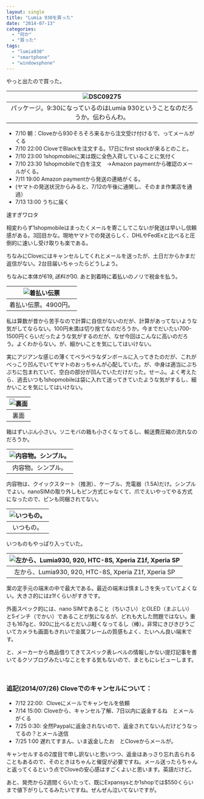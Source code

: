 ```yaml
---
layout: single
title: "Lumia 930を買った"
date: "2014-07-13"
categories: 
  - "何か"
  - "買った"
tags: 
  - "lumia930"
  - "smartphone"
  - "windowsphone"
---
```


やっと出たので買った。

| ![DSC09275](https://blog.naotaco.com/assets/images/posts/2014/07/DSC09275-400x266.jpg) |
|:--:|
|  パッケージ。9:30になっているのはLumia 930ということなのだろうか。伝わらんわ。 |

- 7/10 朝：Cloveから930そろそろ来るから注文受け付けるで、ってメールがくる
- 7/10 22:00 CloveでBlackを注文する。17日にfirst stockが来るとのこと。
- 7/10 23:00 1shopmobileに実は既に全色入荷していることに気付く
- 7/10 23:30 1shopmobileで白を注文　→Amazon paymentから確認のメールがくる。
- 7/11 19:00 Amazon paymentから発送の連絡がくる。
- (ヤマトの発送状況からみると、7/12の午後に通関し、そのまま作業店を通過）
- 7/13 13:00 うちに届く

速すぎワロタ

相変わらず1shopmobileはまったくメールを寄こしてこないが発送は早いし信頼感がある。3回目かな。現地ヤマトでの発送らしく、DHLやFedExと比べると圧倒的に速いし受け取りも楽である。

ちなみにCloveにはキャンセルしてくれとメールを送ったが、土日だからかまだ返信がない。2台目届いちゃったらどうしよう。

ちなみに本体が$619, 送料が$30. あと到着時に着払いのノリで税金を払う。

| ![着払い伝票](https://blog.naotaco.com/assets/images/posts/2014/07/DSC09280-400x266.jpg) |
|:--:|
|  着払い伝票。4900円。 |

私は算数が昔から苦手なので計算に自信がないのだが、計算があってないような気がしてならない。100円未満は切り捨てなのだろうか。今までだいたい700-1500円くらいだったような気がするのだが、なぜ今回はこんなに高いのだろう。よくわからない。が、細かいことを気にしてはいけない。

実にアジアンな感じの薄くてペラペラなダンボールに入ってきたのだが、これがべっこり凹んでいてヤマトのおっちゃんが心配していた。が、中身は適当にぷちぷちに包まれていて、空白の部分が凹んでいただけだった。せーふ。よく考えたら、過去いつも1shopmobileは袋に入れて送ってきていたような気がするし、細かいことを気にしてはいけない。

| ![裏面](https://blog.naotaco.com/assets/images/posts/2014/07/DSC09276-400x266.jpg) |
|:--:|
|  裏面 |

箱はずいぶん小さい。ソニモバの箱も小さくなってるし、輸送費圧縮の流れなのだろうか。

| ![内容物。シンプル。](https://blog.naotaco.com/assets/images/posts/2014/07/DSC09277-400x266.jpg) |
|:--:|
|  内容物。シンプル。 |

内容物は、クイックスタート（推測）、ケーブル、充電器（1.5A)だけ。シンプルでよい。nanoSIMの取り外しもピン方式じゃなくて、爪でえいやってやる方式になったので、ピンも同梱されてない。

| ![いつもの。](https://blog.naotaco.com/assets/images/posts/2014/07/DSC09279-400x266.jpg) |
|:--:|
|  いつもの。 |

いつものもやっぱり入っていた。

| ![左から、Lumia930, 920, HTC-8S, Xperia Z1f, Xperia SP](https://blog.naotaco.com/assets/images/posts/2014/07/DSC09261-400x266.jpg) |
|:--:|
|  左から、Lumia930, 920, HTC-8S, Xperia Z1f, Xperia SP |

案の定手元の端末の中で最大である。最近の端末は慎ましさを失っていてよくない。大きさ的にはz1fくらいがすきです。

外面スペック的には、nano SIMであること（ちいさい）とOLED（まぶしい）と5インチ（でかい）であることが気になるが、どれも大した問題ではない。重さも167gと、920に比べるとだいぶ軽くなってるし（棒）。非常にきびきびうごいてカメラも画面もきれいで金属フレームの質感もよく、たいへん良い端末です。

と、メーカーから商品借りてきてスペック表レベルの情報しかない提灯記事を書いてるクソブログみたいなことをする気もないので、まともにレビューします。

 

### 追記(2014/07/26) Cloveでのキャンセルについて：

- 7/12 22:00:  Cloveにメールでキャンセルを依頼
- 7/14 15:00: Cloveから、キャンセル了解、7日以内に返金するね　とメールがくる
- 7/25 0:30: 全然Paypalに返金されないので、返金されてないんだけどうなってるの？とメール送信
- 7/25 1:00 遅れてすまん、いま返金したお　とCloveからメールが。

キャンセルするの2度目で申し訳ないと思いつつ、返金はあっさり忘れ去られることもあるので、そのときはちゃんと催促が必要ですね。メール送ったらちゃんと返ってくるという点でCloveの安心感はすごくよいと思います。英語だけど。

あと、発売から2週間くらいたって、既にExpansysとか1shopでは$550くらいまで値下がりしてるみたいですね。ぜんぜん泣いてないですが。
